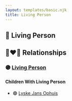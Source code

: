 ```yaml
---
layout: templates/basic.njk
title: Living Person
---
```

## 🔵 Living Person

## 👩‍❤️‍👨 Relationships

### 🟣 [Living Person](/people/6/68221434)

#### Children With Living Person
* 🟣 [Lyske Jans Ophuis](/people/8/80682261)